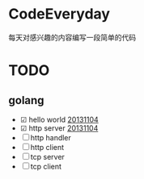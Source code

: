 CodeEveryday
============

每天对感兴趣的内容编写一段简单的代码

# TODO

## golang

- ☑ hello world [20131104](./20131104)
- ☑ http server [20131104](./20131104)
- ☐ http handler
- ☐ http client
- ☐ tcp server
- ☐ tcp client
